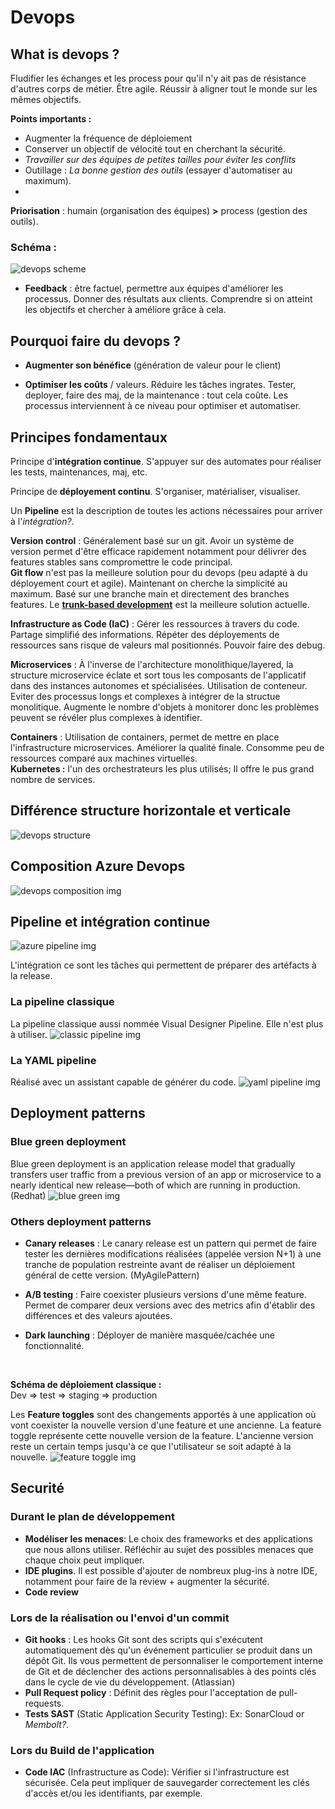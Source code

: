 # Devops

## What is devops ?
Fludifier les échanges et les process pour qu'il n'y ait pas de résistance d'autres corps de métier. Être agile. Réussir à aligner tout le monde sur les mêmes objectifs.

**Points importants :**
- Augmenter la fréquence de déploiement
- Conserver un objectif de vélocité tout en cherchant la sécurité.
- *Travailler sur des équipes de petites tailles pour éviter les conflits*
- Outillage : *La bonne gestion des outils* (essayer d'automatiser au maximum). 
- 

**Priorisation** : humain (organisation des équipes) **>** process (gestion des outils).

### Schéma :
<img src="resources/devops scheme.PNG" alt="devops scheme" />

- **Feedback** : être factuel, permettre aux équipes d'améliorer les processus. Donner des résultats aux clients. Comprendre si on atteint les objectifs et chercher à améliore grâce à cela.

## Pourquoi faire du devops ?
- **Augmenter son bénéfice** (génération de valeur pour le client)

- **Optimiser les coûts** / valeurs. 
Réduire les tâches ingrates. Tester, deployer, faire des maj, de la maintenance : tout cela coûte. Les processus interviennent à ce niveau pour optimiser et automatiser.

## Principes fondamentaux

Principe d'**intégration continue**. S'appuyer sur des automates pour réaliser les tests, maintenances, maj, etc.

Principe de **déployement continu**. S'organiser, matérialiser, visualiser.

Un **Pipeline** est la description de toutes les actions nécessaires pour arriver à l'*intégration?*.

**Version control** : Généralement basé sur un git. Avoir un système de version permet d'être efficace rapidement notamment pour délivrer des features stables sans compromettre le code principal. <br />
**Git flow** n'est pas la meilleure solution pour du devops (peu adapté à du déployement court et agile). Maintenant on cherche la simplicité au maximum. Basé sur une branche main et directement des branches features. 
Le [**trunk-based development**](https://trunkbaseddevelopment.com/) est la meilleure solution actuelle.

**Infrastructure as Code (IaC)** : Gérer les ressources à travers du code. Partage simplifié des informations. Répéter des déployements de ressources sans risque de valeurs mal positionnés. Pouvoir faire des debug.

**Microservices** : À l'inverse de l'architecture monolithique/layered, la structure microservice éclate et sort tous les composants de l'applicatif dans des instances autonomes et spécialisées. Utilisation de conteneur. Eviter des processus longs et complexes à intégrer de la structue monolitique. Augmente le nombre d'objets à monitorer donc les problèmes peuvent se révéler plus complexes à identifier.

**Containers** : Utilisation de containers, permet de mettre en place l'infrastructure microservices. Améliorer la qualité finale. Consomme peu de ressources comparé aux machines virtuelles. <br />
**Kubernetes :** l'un des orchestrateurs les plus utilisés; Il offre le pus grand nombre de services.




## Différence structure horizontale et verticale
<img src="resources/devops structure.PNG" alt="devops structure" />




## Composition Azure Devops
<img src="resources/devops composition.PNG" alt="devops composition img" />




## Pipeline et intégration continue

<img src="resources/azure pipeline.PNG" alt="azure pipeline img" />

L'intégration ce sont les tâches qui permettent de préparer des artéfacts à la release.

### La pipeline classique
La pipeline classique aussi nommée Visual Designer Pipeline. Elle n'est plus à utiliser.
<img src="resources/visual designer pipeline.PNG" alt="classic pipeline img" />

### La YAML pipeline
Réalisé avec un assistant capable de générer du code.
<img src="resources/YAML pipeline.PNG" alt="yaml pipeline img" />

## Deployment patterns

### Blue green deployment
Blue green deployment is an application release model that gradually transfers user traffic from a previous version of an app or microservice to a nearly identical new release—both of which are running in production. (Redhat)
<img src="resources/blue green.PNG" alt="blue green img" />

### Others deployment patterns
- **Canary releases** : Le canary release est un pattern qui permet de faire tester les dernières modifications réalisées (appelée version N+1) à une tranche de population restreinte avant de réaliser un déploiement général de cette version. (MyAgilePattern)

- **A/B testing** : Faire coexister plusieurs versions d'une même feature. Permet de comparer deux versions avec des metrics afin d'établir des différences et des valeurs ajoutées.

- **Dark launching** : Déployer de manière masquée/cachée une fonctionnalité. 

<br />

**Schéma de déploiement classique :** <br />
Dev => test => staging => production

Les **Feature toggles** sont des changements apportés à une application où vont coexister la nouvelle version d'une feature et une ancienne. La feature toggle représente cette nouvelle version de la feature. L'ancienne version reste un certain temps jusqu'à ce que l'utilisateur se soit adapté à la nouvelle.
<img src="resources/feature toggle.PNG" alt="feature toggle img" />

## Securité

### Durant le **plan de développement**
- **Modéliser les menaces**: Le choix des frameworks et des applications que nous allons utiliser. Réfléchir au sujet des possibles menaces que chaque choix peut impliquer.
- **IDE plugins**. Il est possible d'ajouter de nombreux plug-ins à notre IDE, notamment pour faire de la review + augmenter la sécurité.
- **Code review**

### Lors de la réalisation ou l'envoi d'un **commit**
- **Git hooks** : Les hooks Git sont des scripts qui s'exécutent automatiquement dès qu'un événement particulier se produit dans un dépôt Git. Ils vous permettent de personnaliser le comportement interne de Git et de déclencher des actions personnalisables à des points clés dans le cycle de vie du développement. (Atlassian)
- **Pull Request policy** : Définit des règles pour l'acceptation de pull-requests.
- **Tests SAST** (Static Application Security Testing): Ex:  SonarCloud or *Membolt?*.

### Lors du **Build** de l'application
- **Code IAC** (Infrastructure as Code): Vérifier si l'infrastructure est sécurisée. Cela peut impliquer de sauvegarder correctement les clés d'accès et/ou les identifiants, par exemple.